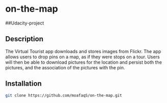 # on-the-map

##Udacity-project

## Description 

The Virtual Tourist app downloads and stores images from Flickr. The app allows users to drop pins on a map, as if they were stops on a tour. Users will then be able to download pictures for the location and persist both the pictures, and the association of the pictures with the pin.

## Installation
```bash
git clone https://github.com/moafaqS/on-the-map.git
```





